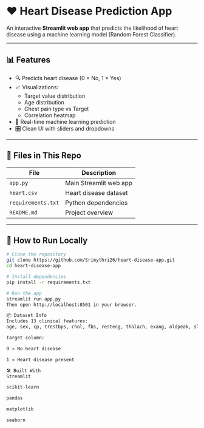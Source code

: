 # ❤️ Heart Disease Prediction App

An interactive **Streamlit web app** that predicts the likelihood of heart disease using a machine learning model (Random Forest Classifier).

---

## 📊 Features

- 🔍 Predicts heart disease (0 = No, 1 = Yes)  
- 📈 Visualizations:
  - Target value distribution
  - Age distribution
  - Chest pain type vs Target
  - Correlation heatmap
- 🧠 Real-time machine learning prediction  
- 🎛️ Clean UI with sliders and dropdowns

---

## 📁 Files in This Repo

| File              | Description                     |
|-------------------|---------------------------------|
| `app.py`          | Main Streamlit web app          |
| `heart.csv`       | Heart disease dataset           |
| `requirements.txt`| Python dependencies             |
| `README.md`       | Project overview                |

---

## 🚀 How to Run Locally

```bash
# Clone the repository
git clone https://github.com/Srimythri26/heart-disease-app.git
cd heart-disease-app

# Install dependencies
pip install -r requirements.txt

# Run the app
streamlit run app.py
Then open http://localhost:8501 in your browser.

📦 Dataset Info
Includes 13 clinical features:
age, sex, cp, trestbps, chol, fbs, restecg, thalach, exang, oldpeak, slope, ca, thal

Target column:

0 → No heart disease

1 → Heart disease present

🛠 Built With
Streamlit

scikit-learn

pandas

matplotlib

seaborn


